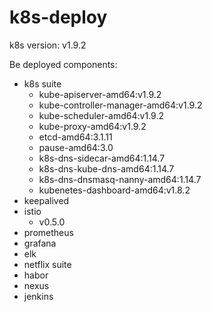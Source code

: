 # k8s-deploy

k8s version: v1.9.2

Be deployed components:

- k8s suite
  - kube-apiserver-amd64:v1.9.2
  - kube-controller-manager-amd64:v1.9.2
  - kube-scheduler-amd64:v1.9.2
  - kube-proxy-amd64:v1.9.2
  - etcd-amd64:3.1.11
  - pause-amd64:3.0
  - k8s-dns-sidecar-amd64:1.14.7
  - k8s-dns-kube-dns-amd64:1.14.7
  - k8s-dns-dnsmasq-nanny-amd64:1.14.7
  - kubenetes-dashboard-amd64:v1.8.2
- keepalived
- istio
  - v0.5.0
- prometheus
- grafana
- elk
- netflix suite
- habor
- nexus
- jenkins
